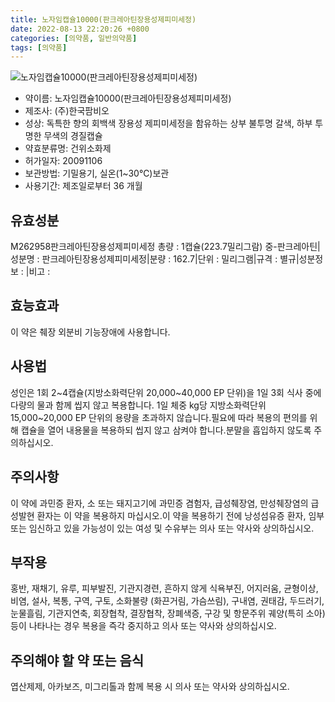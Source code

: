 ```yaml
---
title: 노자임캡슐10000(판크레아틴장용성제피미세정)
date: 2022-08-13 22:20:26 +0800
categories: [의약품, 일반의약품]
tags: [의약품]
---
```

![노자임캡슐10000(판크레아틴장용성제피미세정)](https://nedrug.mfds.go.kr/pbp/cmn/itemImageDownload/153996362280200051)

- 약이름: 노자임캡슐10000(판크레아틴장용성제피미세정)
- 제조사: (주)한국팜비오
- 성상: 독특한 향의 회백색 장용성 제피미세정을 함유하는 상부 불투명 갈색, 하부 투명한 무색의 경질캡슐
- 약효분류명: 건위소화제
- 허가일자: 20091106
- 보관방법: 기밀용기, 실온(1~30℃)보관
- 사용기간: 제조일로부터 36 개월
## 유효성분
M262958판크레아틴장용성제피미세정
총량 : 1캡슐(223.7밀리그람) 중-판크레아틴|성분명 : 판크레아틴장용성제피미세정|분량 : 162.7|단위 : 밀리그램|규격 : 별규|성분정보 : |비고 :
## 효능효과
이 약은 췌장 외분비 기능장애에 사용합니다.
## 사용법
성인은 1회 2~4캡슐(지방소화력단위 20,000~40,000 EP 단위)을 1일 3회 식사 중에 다량의 물과 함께 씹지 않고 복용합니다. 1일 체중 kg당 지방소화력단위 15,000~20,000 EP 단위의 용량을 초과하지 않습니다.필요에 따라 복용의 편의를 위해 캡슐을 열어 내용물을 복용하되 씹지 않고 삼켜야 합니다.분말을 흡입하지 않도록 주의하십시오. 
## 주의사항
이 약에 과민증 환자, 소 또는 돼지고기에 과민증 겸험자, 급성췌장염, 만성췌장염의 급성발현 환자는 이 약을 복용하지 마십시오.이 약을 복용하기 전에 낭성섬유증 환자, 임부 또는 임신하고 있을 가능성이 있는 여성 및 수유부는 의사 또는 약사와 상의하십시오.
## 부작용
홍반, 재채기, 유루, 피부발진, 기관지경련, 흔하지 않게 식욕부진, 어지러움, 균형이상, 비염, 설사, 복통, 구역, 구토, 소화불량 (화끈거림, 가슴쓰림), 구내염, 권태감, 두드러기, 눈물흘림, 기관지연축, 회장협착, 결장협착, 장폐색증, 구강 및 항문주위 궤양(특히 소아) 등이 나타나는 경우 복용을 즉각 중지하고 의사 또는 약사와 상의하십시오.
## 주의해야 할 약 또는 음식
엽산제제, 아카보즈, 미그리톨과 함께 복용 시 의사 또는 약사와 상의하십시오.
